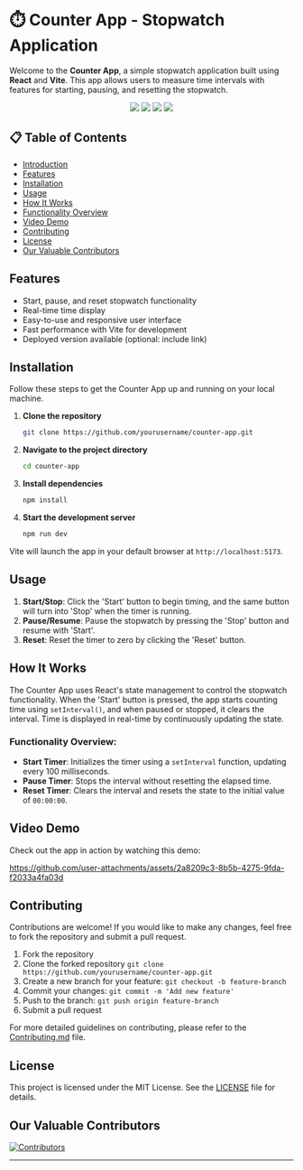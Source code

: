 
# ⏱️ Counter App - Stopwatch Application

Welcome to the **Counter App**, a simple stopwatch application built using **React** and **Vite**. This app allows users to measure time intervals with features for starting, pausing, and resetting the stopwatch.

<p align="center">
  <img src="https://img.shields.io/badge/React-17.0.2-blue?style=for-the-badge&logo=react"/>
  <img src="https://img.shields.io/badge/Vite-3.0-646CFF?style=for-the-badge&logo=vite"/>
  <img src="https://img.shields.io/badge/npm-v8.5.5-red?style=for-the-badge&logo=npm"/>
  <img src="https://img.shields.io/badge/License-MIT-green.svg?style=for-the-badge"/>
</p>


## 📋 Table of Contents

- [Introduction](#introduction)
- [Features](#features)
- [Installation](#installation)
- [Usage](#usage)
- [How It Works](#how-it-works)
- [Functionality Overview](#functionality-overview)
- [Video Demo](#video-demo)
- [Contributing](#contributing)
- [License](#license)
- [Our Valuable Contributors](#our-valuable-contributors)

## Features

- Start, pause, and reset stopwatch functionality
- Real-time time display
- Easy-to-use and responsive user interface
- Fast performance with Vite for development
- Deployed version available (optional: include link)

## Installation

Follow these steps to get the Counter App up and running on your local machine.

1. **Clone the repository**
    ```bash
    git clone https://github.com/yourusername/counter-app.git
    ```
2. **Navigate to the project directory**
    ```bash
    cd counter-app
    ```
3. **Install dependencies**
    ```bash
    npm install
    ```
4. **Start the development server**
    ```bash
    npm run dev
    ```

Vite will launch the app in your default browser at `http://localhost:5173`.

## Usage

1. **Start/Stop**: Click the 'Start' button to begin timing, and the same button will turn into 'Stop' when the timer is running.
2. **Pause/Resume**: Pause the stopwatch by pressing the 'Stop' button and resume with 'Start'.
3. **Reset**: Reset the timer to zero by clicking the 'Reset' button.

## How It Works

The Counter App uses React's state management to control the stopwatch functionality. When the 'Start' button is pressed, the app starts counting time using `setInterval()`, and when paused or stopped, it clears the interval. Time is displayed in real-time by continuously updating the state.

### Functionality Overview:
- **Start Timer**: Initializes the timer using a `setInterval` function, updating every 100 milliseconds.
- **Pause Timer**: Stops the interval without resetting the elapsed time.
- **Reset Timer**: Clears the interval and resets the state to the initial value of `00:00:00`.

## Video Demo

Check out the app in action by watching this demo:


https://github.com/user-attachments/assets/2a8209c3-8b5b-4275-9fda-f2033a4fa03d




## Contributing

Contributions are welcome! If you would like to make any changes, feel free to fork the repository and submit a pull request.

1. Fork the repository
2. Clone the forked repository `git clone https://github.com/yourusername/counter-app.git`
3. Create a new branch for your feature: `git checkout -b feature-branch`
4. Commit your changes: `git commit -m 'Add new feature'`
5. Push to the branch: `git push origin feature-branch`
6. Submit a pull request

For more detailed guidelines on contributing, please refer to the [Contributing.md](Contributing.md) file.

## License

This project is licensed under the MIT License. See the [LICENSE](LICENSE) file for details.

## Our Valuable Contributors 

[![Contributors](https://contrib.rocks/image?repo=param-code/counter-app)](https://github.com/param-code/counter-app/graphs/contributors)

---

